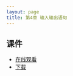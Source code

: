 ```yaml
---
layout: page
title: 第4章 输入输出语句
---
```


## 课件

- [在线观看](https://speakerdeck.com/hanjianwei/di-4zhang-shu-ru-shu-chu-yu-ju)
- [下载](chap4.pdf)
